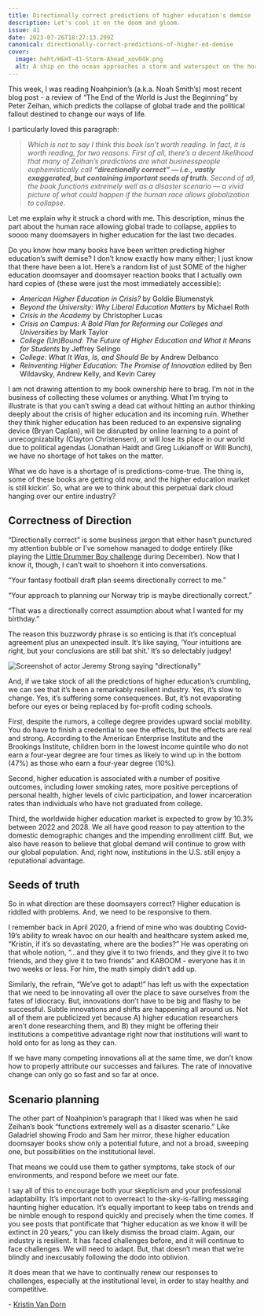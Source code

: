 ```yaml
---
title: Directionally correct predictions of higher education's demise
description: Let's cool it on the doom and gloom.
issue: 41
date: 2023-07-26T18:27:13.299Z
canonical: directionally-correct-predictions-of-higher-ed-demise
cover:
  image: heht/HEHT-41-Storm-Ahead_xov04k.png
  alt: A ship on the ocean approaches a storm and waterspout on the horizon.
---
```

This week, I was reading Noahpinion’s (a.k.a. Noah Smith’s) most recent blog post - a review of “The End of the World is Just the Beginning” by Peter Zeihan, which predicts the collapse of global trade and the political fallout destined to change our ways of life. 

I particularly loved this paragraph: 

> *Which is not to say I think this book isn’t worth reading. In fact, it is worth reading, for two reasons. First of all, there’s a decent likelihood that many of Zeihan’s predictions are what businesspeople euphemistically call **“directionally correct” — i.e., vastly exaggerated, but containing important seeds of truth.** Second of all, the book functions extremely well as a disaster scenario — a vivid picture of what could happen if the human race allows globalization to collapse.*

Let me explain why it struck a chord with me. This description, minus the part about the human race allowing global trade to collapse, applies to soooo many doomsayers in higher education for the last two decades. 

Do you know how many books have been written predicting higher education’s swift demise? I don’t know exactly how many either; I just know that there have been a lot. Here’s a random list of just SOME of the higher education doomsayer and doomsayer reaction books that I actually own hard copies of (these were just the most immediately accessible):  

* *American Higher Education in Crisis?* by Goldie Blumenstyk
* *Beyond the University: Why Liberal Education Matters* by Michael Roth 
* *Crisis in the Academy* by Christopher Lucas
* *Crisis on Campus: A Bold Plan for Reforming our Colleges and Universities* by Mark Taylor 
* *College (Un)Bound: The Future of Higher Education and What it Means for Students* by Jeffrey Selingo
* *College: What It Was, Is, and Should Be* by Andrew Delbanco 
* *Reinventing Higher Education: The Promise of Innovation* edited by Ben Wildavsky, Andrew Kelly, and Kevin Carey

I am not drawing attention to my book ownership here to brag. I’m not in the business of collecting these volumes or anything. What I’m trying to illustrate is that you can’t swing a dead cat without hitting an author thinking deeply about the crisis of higher education and its incoming ruin. Whether they think higher education has been reduced to an expensive signaling device (Bryan Caplan), will be disrupted by online learning to a point of unrecognizability (Clayton Christensen), or will lose its place in our world due to political agendas (Jonathan Haidt and Greg Lukianoff or Will Bunch), we have no shortage of hot takes on the matter. 

What we do have is a shortage of is predictions-come-true. The thing is, some of these books are getting old now, and the higher education market is still kickin’. So, what are we to think about this perpetual dark cloud hanging over our entire industry? 

## Correctness of Direction 

“Directionally correct” is some business jargon that either hasn’t punctured my attention bubble or I’ve somehow managed to dodge entirely (like playing the [Little Drummer Boy challenge](https://littledrummerboychallenge.com/) during December). Now that I know it, though, I can’t wait to shoehorn it into conversations. 

“Your fantasy football draft plan seems directionally correct to me.” 

“Your approach to planning our Norway trip is maybe directionally correct.”

“That was a directionally correct assumption about what I wanted for my birthday.”

The reason this buzzwordy phrase is so enticing is that it’s conceptual agreement plus an unexpected insult. It’s like saying, ‘Your intuitions are right, but your conclusions are still bat shit.’ It’s so delectably judgey!

![Screenshot of actor Jeremy Strong saying "directionally"](/assets/uploads/heht-41-it-made-sense.png)

And, if we take stock of all the predictions of higher education’s crumbling, we can see that it’s been a remarkably resilient industry. Yes, it’s slow to change. Yes, it’s suffering some consequences. But, it’s not evaporating before our eyes or being replaced by for-profit coding schools. 

First, despite the rumors, a college degree provides upward social mobility. You do have to finish a credential to see the effects, but the effects are real and strong. According to the American Enterprise Institute and the Brookings Institute, children born in the lowest income quintile who do not earn a four-year degree are four times as likely to wind up in the bottom (47%) as those who earn a four-year degree (10%).

Second, higher education is associated with a number of positive outcomes, including lower smoking rates, more positive perceptions of personal health, higher levels of civic participation, and lower incarceration rates than individuals who have not graduated from college. 

Third, the worldwide higher education market is expected to grow by 10.3% between 2022 and 2028. We all have good reason to pay attention to the domestic demographic changes and the impending enrollment cliff. But, we also have reason to believe that global demand will continue to grow with our global population. And, right now, institutions in the U.S. still enjoy a reputational advantage.

## Seeds of truth 

So in what direction are these doomsayers correct? Higher education is riddled with problems. And, we need to be responsive to them. 

I remember back in April 2020, a friend of mine who was doubting Covid-19’s ability to wreak havoc on our health and healthcare system asked me, “Kristin, if it’s so devastating, where are the bodies?” He was operating on that whole notion, “...and they give it to two friends, and they give it to two friends, and they give it to two friends” and KABOOM - everyone has it in two weeks or less. For him, the math simply didn’t add up. 

Similarly, the refrain, “We’ve got to adapt!” has left us with the expectation that we need to be innovating all over the place to save ourselves from the fates of Idiocracy. But, innovations don’t have to be big and flashy to be successful. Subtle innovations and shifts are happening all around us. Not all of them are publicized yet because A) higher education researchers aren’t done researching them, and B) they might be offering their institutions a competitive advantage right now that institutions will want to hold onto for as long as they can.

If we have many competing innovations all at the same time, we don’t know how to properly attribute our successes and failures. The rate of innovative change can only go so fast and so far at once. 

## Scenario planning

The other part of Noahpinion’s paragraph that I liked was when he said Zeihan’s book “functions extremely well as a disaster scenario.” Like Galadriel showing Frodo and Sam her mirror, these higher education doomsayer books show only a potential future, and not a broad, sweeping one, but possibilities on the institutional level. 

That means we could use them to gather symptoms, take stock of our environments, and respond before we meet our fate. 

I say all of this to encourage both your skepticism and your professional adaptability. It’s important not to overreact to the-sky-is-falling messaging haunting higher education. It’s equally important to keep tabs on trends and be nimble enough to respond quickly and precisely when the time comes. If you see posts that pontificate that “higher education as we know it will be extinct in 20 years,” you can likely dismiss the broad claim. Again, our industry is resilient. It has faced challenges before, and it will continue to face challenges. We will need to adapt. But, that doesn’t mean that we’re blindly and inexcusably following the dodo into oblivion. 

It does mean that we have to continually renew our responses to challenges, especially at the institutional level, in order to stay healthy and competitive.

\-﻿ [Kristin Van Dorn](https://www.linkedin.com/in/kristinvandorn/)
